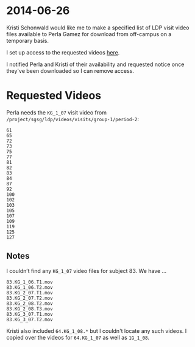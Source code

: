 # 2014-06-26 

Kristi Schonwald would like me to make a specified list of LDP visit video files available to Perla Gamez for download from off-campus on a temporary basis.

I set up access to the requested videos [here](http://joy.uchicago.edu/ldp/videos/perla/).

I notified Perla and Kristi of their availability and requested notice once they've been downloaded so I can remove access.


# Requested Videos

Perla needs the `KG_1_07` visit video from `/project/sgsg/ldp/videos/visits/group-1/period-2`:

    61
    65
    72
    73
    75
    77
    81
    82
    83
    84
    87
    92
    100
    102
    103
    105
    107
    109
    119
    125
    127


## Notes

I couldn’t find any `KG_1_07` video files for subject 83.  We have …

    83.KG_1_06.T1.mov
    83.KG_1_06.T2.mov
    83.KG_2_07.T1.mov
    83.KG_2_07.T2.mov
    83.KG_2_08.T2.mov
    83.KG_2_08.T3.mov
    83.KG_3_07.T1.mov
    83.KG_3_07.T2.mov

Kristi also included `64.KG_1_08.*` but I couldn't locate any such videos.  I copied over the videos for `64.KG_1_07` as well as `1G_1_08`.
